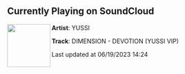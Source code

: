 ## Currently Playing on SoundCloud

[<img align="left" width="100" src="https://i1.sndcdn.com/artworks-KvllrDnffiExr2YH-Cccmcg-t500x500.jpg">](https://soundcloud.com/officialyussi/dimension-devotion-yussi-vip)

**Artist**: YUSSI 

**Track**: DIMENSION - DEVOTION (YUSSI VIP)

Last updated at 06/19/2023 14:24
